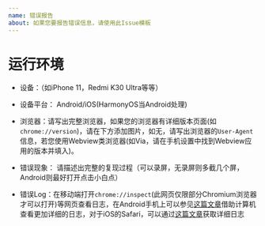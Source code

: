```yaml
---
name: 错误报告
about: 如果您要报告错误信息，请使用此Issue模板
---
```

# 运行环境

- 设备：（如iPhone 11，Redmi K30 Ultra等等）

- 设备平台： Android/iOS(HarmonyOS当Android处理)

- 浏览器：请写出完整浏览器，如果您的浏览器有详细版本页面(如`chrome://version`)，请在下方添加图片，如无，请写出浏览器的`User-Agent`信息，若您使用Webview类浏览器(如Via，请在手机设置中找到Webview应用的版本并填入)。

- 错误现象： 请描述出完整的复现过程（可以录屏，无录屏则多截几个屏，Android则最好打开点击小白点）

- 错误Log：在移动端打开`chrome://inspect`(此网页仅限部分Chromium浏览器才可以打开)等网页查看日志，在Android手机上可以参见[这篇文章](https://docs.microsoft.com/zh-cn/microsoft-edge/devtools-guide-chromium/remote-debugging/
)借助计算机查看更加详细的日志，对于iOS的Safari，可以通过[这篇文章](https://www.browserstack.com/guide/how-to-debug-on-iphone)获取详细日志
